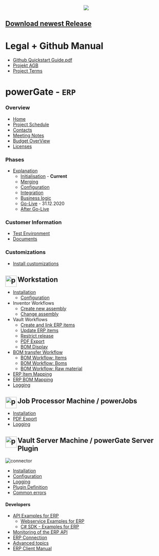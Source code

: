 <p align="center">
<img src="https://user-images.githubusercontent.com/36075173/47220092-12a0cb80-d3b1-11e8-85e2-0f2b17470517.png" align="middle" /> 
</p>


 ## [Download newest Release](https://github.com/coolOrangeProjects/{REPO_NAME}/releases)


# Legal + Github Manual

- [Github Quickstart Guide.pdf](https://github.com/coolOrangeLabs/powerGateTemplate/files/5964515/Github.Quickstart.Guide.pdf)
- [Projekt AGB](https://www.coolorange.com/legal/DE/AGB_Softwareprojekte.pdf)
- [Project Terms](https://www.coolorange.com/legal/IT/Terms_and_conditions_for_software_projects.pdf)

# powerGate - `ERP`

### Overview

- [Home](./home.md)
- [Project Schedule](./projectschedule.md)
- [Contacts](./contacts.md)
- [Meeting Notes](./meetingnotes.md)
- [Budget OverView](./projectbudget.md)
- [Licenses](./licenses.md)

### Phases

+ [Explanation](./phases-explanation.md)
  + [Initialisation](./Initialisation-Phase.md) - **Current**
  + [Merging](./merging-phase.md)
  + [Configuration](./configuration-phase.md)
  + [Integration](./integration-phase.md)
  + [Business logic](./business-logic-phase.md)
  + [Go-Live](./GoLive-Phase.md) - 31.12.2020
  + [After Go-Live](./after-golive-phase.md)

### Customer Information

+ [Test Environment](./testenvironment.md)
+ [Documents](./documents.md)

### Customizations
+ [Install customizations](./install-customizations.md)

<img src="https://user-images.githubusercontent.com/36075173/48217750-8159bf00-e388-11e8-88c5-7571ccbdb187.png" height="35" width="35" alt="powerGateServer Logo" align="left"> Workstation
------------------

+ [Installation](./client-installation.md)
  + [Configuration](./client-configuration.md)
+ Inventor Workflows
  + [Create new assembly](./inventor-create-assembly.md)
  + [Change assembly](./inventor-change-assembly.md)
+ Vault Workflows
  + [Create and link ERP items](./vault-create.md)
  + [Update ERP items](./vault-update.md)
  + [Restrict release](./powerevents-restrictions.md)
  + [PDF Export](./pdf-export.md)
  + [BOM Display](./bom-display.md)
+ [BOM transfer Workflow](./bom-workflow.md)
  + [BOM Workflow: Items](./bom-workflow-items.md)
  + [BOM Workflow: Boms](./bom-workflow-boms.md)
  + [BOM Workflow: Raw material](./bom-workflow-raw-materials.md)
+ [ERP Item Mapping](./erp-item-mapping.md)
+ [ERP BOM Mapping](./erp-bom-mapping.md)
+ [Logging](./client-logging.md)

<img src="https://user-images.githubusercontent.com/36075173/46519891-55738700-c87a-11e8-942e-04c7412ae5e0.png" height="35" width="35" alt="powerGateServer Logo" align="left">Job Processor Machine / powerJobs
------------------

+ [Installation](./jobs-installation.md)
+ [PDF Export](./pdf-export.md)
+ [Logging](./jobs-logging.md)

<img src="https://user-images.githubusercontent.com/36075173/46519891-55738700-c87a-11e8-942e-04c7412ae5e0.png" height="35" width="35" alt="powerGateServer Logo" align="left"> Vault Server Machine / powerGate Server Plugin
------------------

![connector](https://user-images.githubusercontent.com/36075173/46526345-47c7fc80-c88e-11e8-8f7b-855b88f2af06.png)

+ [Installation](./plugin-installation.md)
+ [Configuration](./plugin-configuration.md)
+ [Logging](./server-logging.md)
+ [Plugin Definition](./plugin-definition.md)
+ [Common errors](./common-errors.md)

#### Developers

+ [API Examples for ERP](./api-examples-for-erp.md)
  + [Webservice Examples for ERP](./webservice-api-example.md)
  + [C# SDK  -  Examples for ERP](./c#-sdk-api-example.md)
+ [Monitoring of the ERP API ](./monitoring-erp-api.md)
+ [ERP Connection](./erp-connection.md)
+ [Advanced topics](./advanced-topics.md)
+ [ERP Client Manual](./erp-client.md)
  
  
